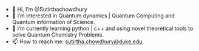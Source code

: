 - 👋 Hi, I’m @Sutirthachowdhury
- 👀 I’m interested in Quantum dynamics | Quantum Computing and Quantum information of Science.
- 🌱 I’m currently learning python | c++ and using novel theoretical tools to solve Quantum Chemistry Problems.
- 📫 How to reach me: sutirtha.chowdhury@duke.edu

<!---
Sutirthachowdhury/Sutirthachowdhury is a ✨ special ✨ repository because its `README.md` (this file) appears on your GitHub profile.
You can click the Preview link to take a look at your changes.
--->
